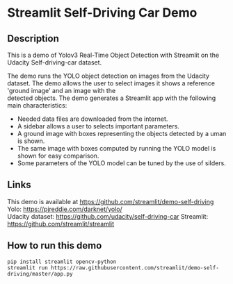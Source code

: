 # Streamlit Self-Driving Car Demo

## Description
This is a demo of Yolov3 Real-Time Object Detection with Streamlit on the Udacity Self-driving-car dataset.                        
                                                                                                                       
The demo runs the YOLO object detection on images from the Udacity dataset. The demo allows the user to select images it shows a reference 'ground image' and an image with the    
detected objects. The demo generates a Streamlit app with the following main characteristics:                                             
- Needed data files are downloaded from the internet.        
- A sidebar allows a user to selects important parameters.   
- A ground image with boxes representing the objects detected by a uman is shown.                                          
- The same image with boxes computed by running the YOLO model is shown for easy comparison.                          
- Some parameters of the YOLO model can be tuned by the use of silders.

## Links
This demo is available at https://github.com/streamlit/demo-self-driving
Yolo: https://pjreddie.com/darknet/yolo/                     
Udacity dataset: https://github.com/udacity/self-driving-car 
Streamlit: https://github.com/streamlit/streamlit  

## How to run this demo
```
pip install streamlit opencv-python
streamlit run https://raw.githubusercontent.com/streamlit/demo-self-driving/master/app.py
```
